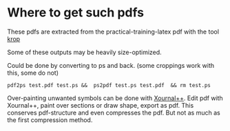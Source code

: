 # Where to get such pdfs

These pdfs are extracted from the practical-training-latex pdf with the tool [krop](https://arminstraub.com/software/krop)

Some of these outputs may be heavily size-optimized.

Could be done by converting to ps and back. (some croppings work with this, some do not)

```shell
pdf2ps test.pdf test.ps &&  ps2pdf test.ps test.pdf  && rm test.ps
```

Over-painting unwanted symbols can be done with [Xournal++](https://xournalpp.github.io/).
Edit pdf with Xournal++, paint over sections or draw shape, export as pdf.
This conserves pdf-structure and even compresses the pdf. But not as much as the first compression method.
